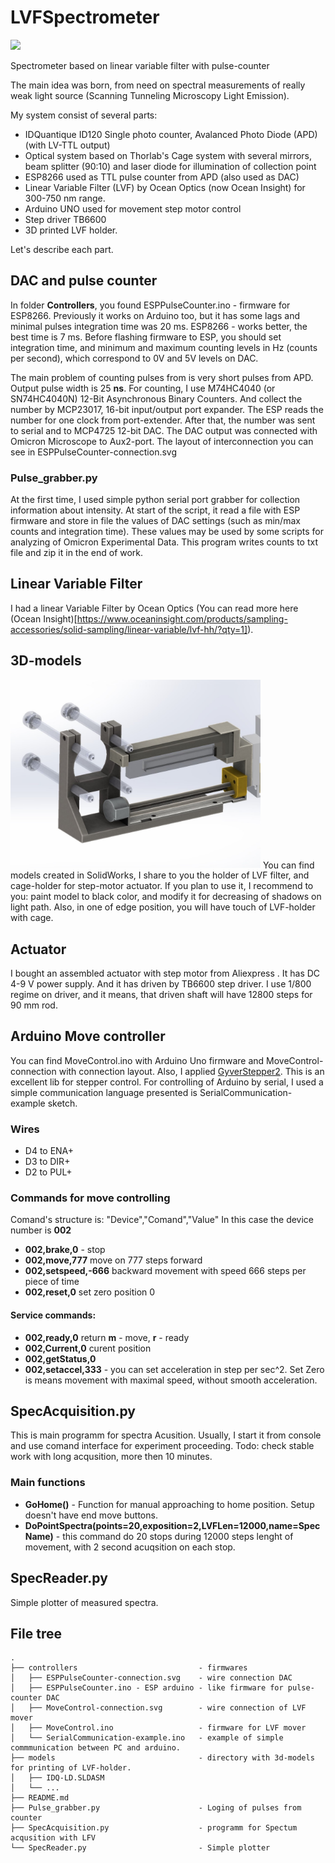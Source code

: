 # LVFSpectrometer
[<img src="https://images2.imgbox.com/a9/fb/PXq0IYTD_o.jpg" width="400">
](https://www.youtube.com/watch?v=VhedL_mU17M)




 Spectrometer based on linear variable filter with pulse-counter

The main idea was born, from need on spectral measurements of really weak light source (Scanning Tunneling Microscopy Light Emission).


My system consist of several parts:
- IDQuantique ID120 Single photo counter, Avalanced Photo Diode (APD) (with LV-TTL output)
- Optical system based on Thorlab's Cage system with several mirrors, beam splitter (90:10) and laser diode for illumination of collection point
- ESP8266 used as TTL pulse counter from APD (also used as DAC) 
- Linear Variable Filter (LVF) by Ocean Optics (now Ocean Insight) for 300-750 nm range.
- Arduino UNO used for movement step motor control
- Step driver TB6600
- 3D printed LVF holder.


Let's describe each part.
## DAC and pulse counter
In folder **Controllers**, you found ESPPulseCounter.ino - firmware for ESP8266. 
Previously it works on Arduino too, but it has some lags and minimal pulses integration time was 20 ms. ESP8266 - works better, the best time is 7 ms.
Before flashing firmware to ESP, you should set integration time, and minimum and maximum counting levels in Hz (counts per second), which correspond to 0V and 5V levels on DAC.

The main problem of counting pulses from is very short pulses from APD. Output pulse width is 25 **ns**. 
For counting, I use M74HC4040 (or SN74HC4040N) 12-Bit Asynchronous Binary Counters. And collect the number by MCP23017, 16-bit input/output port expander.  The ESP reads the number for one clock from port-extender. After that, the number was sent to serial and to MCP4725 12-bit DAC.
The DAC output was connected with Omicron Microscope to Aux2-port.
The layout of interconnection you can see in ESPPulseCounter-connection.svg

### Pulse_grabber.py
At the first time, I used simple python serial port grabber for collection information about intensity. At start of the script, it read a file with ESP firmware and store in file the values of DAC settings (such as min/max counts and integration time). These values may be used by some scripts for analyzing of Omicron Experimental Data.
This program writes counts to txt file and zip it in the end of work.

## Linear Variable Filter
I had a linear Variable Filter by Ocean Optics (You can read more here (Ocean Insight)[https://www.oceaninsight.com/products/sampling-accessories/solid-sampling/linear-variable/lvf-hh/?qty=1]). 

## 3D-models
<img src="https://raw.githubusercontent.com/binSmile/LVFSpectrometer/main/models/images/LVF%20mover%20and%20holder.jpg" alt="drawing" width="400"/>
You can find models created in SolidWorks, I share to you the holder of LVF filter, and cage-holder for step-motor actuator.
If you plan to use it,  I recommend to you: paint model to black color,  and modify it for decreasing of shadows on light path. Also, in one of edge position, you will have touch of LVF-holder  with cage.

## Actuator
I bought  an assembled actuator with step motor from Aliexpress . It has DC 4-9 V  power supply. And it has driven by TB6600 step driver. I use 1/800 regime on driver, and it means, that driven shaft will have 12800 steps for 90 mm rod. 

## Arduino Move controller
You can find MoveControl.ino with Arduino Uno firmware and MoveControl-connection with connection layout. Also, I applied [GyverStepper2](https://alexgyver.ru/gyverstepper/). This is an excellent lib for stepper control.
For controlling of Arduino by serial, I used a simple communication  language presented is SerialCommunication-example sketch.

### Wires
- D4 to ENA+
- D3 to DIR+
- D2 to PUL+

### Commands for move controlling
Comand's structure is:
"Device","Comand","Value"
In this case the device number is **002**

- **002,brake,0** - stop
- **002,move,777** move on 777 steps forward
- **002,setspeed,-666** backward movement with speed 666 steps per piece of time
- **002,reset,0** set zero position 0

#### Service commands:
- **002,ready,0** return **m** - move, **r** - ready
- **002,Current,0** curent position
- **002,getStatus,0** 
- **002,setaccel,333** - you can set acceleration in step per sec^2. Set Zero is means movement with maximal speed, without smooth acceleration.



## SpecAcquisition.py
This is main programm for spectra Acusition.
Usually, I start it from console and use comand interface for experiment proceeding.
Todo: check stable work with long acqusition, more then 10 minutes.

### Main functions
- **GoHome()** - Function for manual approaching to home position. Setup doesn't have end move buttons.
- **DoPointSpectra(points=20,exposition=2,LVFLen=12000,name=SpecName)** - this command do 20 stops during 12000 steps lenght of movement, with 2 second acuqsition on each stop.

## SpecReader.py
Simple plotter of measured spectra.




## File tree
```
.
├── controllers                           - firmwares
│   ├── ESPPulseCounter-connection.svg    - wire connection DAC
│   ├── ESPPulseCounter.ino - ESP arduino - like firmware for pulse-counter DAC
│   ├── MoveControl-connection.svg        - wire connection of LVF mover
│   ├── MoveControl.ino                   - firmware for LVF mover
│   └── SerialCommunication-example.ino   - example of simple commmunication between PC and arduino.
├── models                                - directory with 3d-models for printing of LVF-holder.
│   ├── IDQ-LD.SLDASM
│   └── ...
├── README.md
├── Pulse_grabber.py                      - Loging of pulses from counter
├── SpecAcquisition.py                    - programm for Spectum acqusition with LFV
└── SpecReader.py                         - Simple plotter
```
